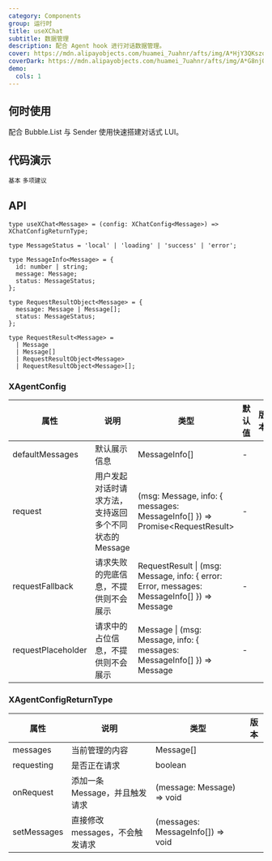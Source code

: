 ```yaml
---
category: Components
group: 运行时
title: useXChat
subtitle: 数据管理
description: 配合 Agent hook 进行对话数据管理。
cover: https://mdn.alipayobjects.com/huamei_7uahnr/afts/img/A*HjY3QKszqFEAAAAAAAAAAAAADrJ8AQ/original
coverDark: https://mdn.alipayobjects.com/huamei_7uahnr/afts/img/A*G8njQogkGwAAAAAAAAAAAAAADrJ8AQ/original
demo:
  cols: 1
---
```


## 何时使用

配合 Bubble.List 与 Sender 使用快速搭建对话式 LUI。

## 代码演示

<!-- prettier-ignore -->
<code src="./demo/basic.tsx">基本</code>
<code src="./demo/suggestions.tsx">多项建议</code>

## API

```tsx | pure
type useXChat<Message> = (config: XChatConfig<Message>) => XChatConfigReturnType;

type MessageStatus = 'local' | 'loading' | 'success' | 'error';

type MessageInfo<Message> = {
  id: number | string;
  message: Message;
  status: MessageStatus;
};

type RequestResultObject<Message> = {
  message: Message | Message[];
  status: MessageStatus;
};

type RequestResult<Message> =
  | Message
  | Message[]
  | RequestResultObject<Message>
  | RequestResultObject<Message>[];
```

### XAgentConfig

| 属性 | 说明 | 类型 | 默认值 | 版本 |
| --- | --- | --- | --- | --- |
| defaultMessages | 默认展示信息 | MessageInfo[] | - |  |
| request | 用户发起对话时请求方法，支持返回多个不同状态的 Message | (msg: Message, info: { messages: MessageInfo[] }) => Promise\<RequestResult> | - |  |
| requestFallback | 请求失败的兜底信息，不提供则不会展示 | RequestResult \| (msg: Message, info: { error: Error, messages: MessageInfo[] }) => Message | - |  |
| requestPlaceholder | 请求中的占位信息，不提供则不会展示 | Message \| (msg: Message, info: { messages: MessageInfo[] }) => Message | - |  |

### XAgentConfigReturnType

| 属性        | 说明                            | 类型                              | 版本 |
| ----------- | ------------------------------- | --------------------------------- | ---- |
| messages    | 当前管理的内容                  | Message[]                         |      |
| requesting  | 是否正在请求                    | boolean                           |      |
| onRequest   | 添加一条 Message，并且触发请求  | (message: Message) => void        |      |
| setMessages | 直接修改 messages，不会触发请求 | (messages: MessageInfo[]) => void |      |

